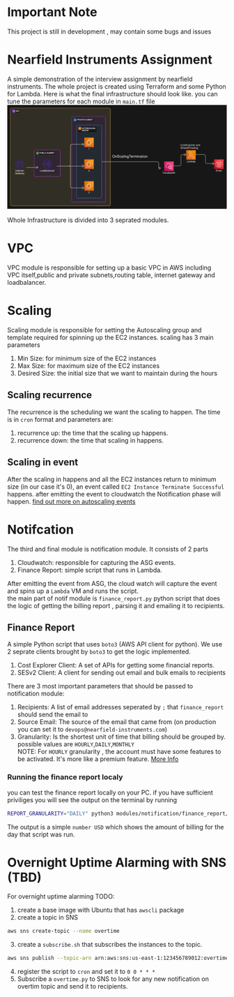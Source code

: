 # Important Note
This project is still in development , may contain some bugs and issues
# Nearfield Instruments Assignment
A simple demonstration of the interview assignment by nearfield instruments.
The whole project is created using Terraform and some Python for Lambda.
Here is what the final infrastructure should look like. you can tune the parameters for each module in `main.tf` file 
![image](./Diagram.png "Simple Diagram")

Whole Infrastructure is divided into 3 seprated modules.
# VPC
VPC module is responsible for setting up a basic VPC in AWS including\
VPC itself,public and private subnets,routing table, internet gateway and 
loadbalancer.

# Scaling
Scaling module is responsible for setting the Autoscaling group and template required for spinning up the EC2 instances. 
scaling has 3 main parameters
1. Min Size: for minimum size of the EC2 instances
2. Max Size: for maximum size of the EC2 instances
3. Desired Size: the initial size that we want to maintain during the hours
## Scaling recurrence
The recurrence is the scheduling we want the scaling to happen. The time is in `cron` format and parameters are:
1. recurrence up: the time that the scaling up happens.
2. recurrence down: the time that scaling in happens.
## Scaling in event
After the scaling in happens and all the EC2 instances return to minimum size (in our case it's 0), an event called `EC2 Instance Terminate Successful` happens. after emitting the event to cloudwatch the Notification phase will happen.
[find out more on autoscaling events](https://docs.aws.amazon.com/autoscaling/ec2/userguide/ec2-auto-scaling-event-reference.html)

# Notifcation
The third and final module is notification module. It consists of 2 parts
1. Cloudwatch: responsible for capturing the ASG events.
2. Finance Report: simple script that runs in Lambda.

After emitting the event from ASG, the cloud watch will capture the event and spins up a `Lambda` VM and runs the script.\
the main part of notif module is `finance_report.py` python script that does the logic of getting the billing report , parsing it and emailing it to recipients.
## Finance Report
A simple Python script that uses `boto3` (AWS API client for python). We use 2 seprate clients brought by `boto3` to get the logic implemented.
1. Cost Explorer Client: A set of APIs for getting some financial reports.
2. SESv2 Client: A client for sending out email and bulk emails to recipients

There are 3 most important parameters that should be passed to notification module:
1. Recipients: A list of email addresses seperated by `;` that `finance_report` should send the email to
2. Source Email: The source of the email that came from (on production you can set it to `devops@nearfield-instruments.com`)
3. Granularity: Is the shortest unit of time that billing should be grouped by. possible values are `HOURLY`,`DAILY`,`MONTHLY`\
NOTE: For `HOURLY` granularity , the account must have some features to be activated. It's more like a premium feature. [More Info](https://docs.aws.amazon.com/cost-management/latest/userguide/ce-exploring-data.html)
### Running the finance report localy
you can test the finance report locally on your PC. if you have sufficient priviliges you will see the output on the terminal by running
```bash
REPORT_GRANULARITY="DAILY" python3 modules/notification/finance_report/finance_reporty.py --dry-run
```
The output is a simple `number USD` which shows the amount of billing for the day that script was run.
# Overnight Uptime Alarming with SNS (TBD)
For overnight uptime alarming TODO:
1. create a base image with Ubuntu that has `awscli` package
2. create a topic in SNS 
```bash
aws sns create-topic --name overtime
```
3. create a `subscribe.sh` that subscribes the instances to the topic.
```bash
aws sns publish --topic-arn arn:aws:sns:us-east-1:123456789012:overtime --message "The instance ${HOSTNAME} is still up and running."
```
4. register the script to `cron` and set it to `0 0 * * *`
5. Subscribe a `overtime.py` to SNS to look for any new notification on overtim topic and send it to recipients.
